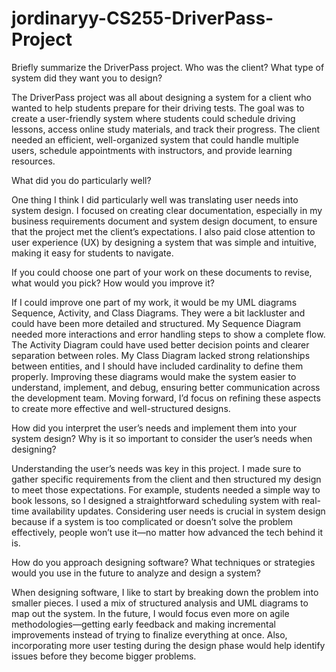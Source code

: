 # jordinaryy-CS255-DriverPass-Project

Briefly summarize the DriverPass project. Who was the client? What type of system did they want you to design?

The DriverPass project was all about designing a system for a client who wanted to help students prepare for their driving tests. The goal was to create a user-friendly system where students could schedule driving lessons, access online study materials, and track their progress. The client needed an efficient, well-organized system that could handle multiple users, schedule appointments with instructors, and provide learning resources.

What did you do particularly well?

One thing I think I did particularly well was translating user needs into system design. I focused on creating clear documentation, especially in my business requirements document and system design document, to ensure that the project met the client’s expectations. I also paid close attention to user experience (UX) by designing a system that was simple and intuitive, making it easy for students to navigate.


If you could choose one part of your work on these documents to revise, what would you pick? How would you improve it?

If I could improve one part of my work, it would be my UML diagrams Sequence, Activity, and Class Diagrams. They were a bit lackluster and could have been more detailed and structured. My Sequence Diagram needed more interactions and error handling steps to show a complete flow. The Activity Diagram could have used better decision points and clearer separation between roles. My Class Diagram lacked strong relationships between entities, and I should have included cardinality to define them properly. Improving these diagrams would make the system easier to understand, implement, and debug, ensuring better communication across the development team. Moving forward, I’d focus on refining these aspects to create more effective and well-structured designs.

How did you interpret the user’s needs and implement them into your system design? Why is it so important to consider the user’s needs when designing?

Understanding the user’s needs was key in this project. I made sure to gather specific requirements from the client and then structured my design to meet those expectations. For example, students needed a simple way to book lessons, so I designed a straightforward scheduling system with real-time availability updates. Considering user needs is crucial in system design because if a system is too complicated or doesn’t solve the problem effectively, people won’t use it—no matter how advanced the tech behind it is.


How do you approach designing software? What techniques or strategies would you use in the future to analyze and design a system?

When designing software, I like to start by breaking down the problem into smaller pieces. I used a mix of structured analysis and UML diagrams to map out the system. In the future, I would focus even more on agile methodologies—getting early feedback and making incremental improvements instead of trying to finalize everything at once. Also, incorporating more user testing during the design phase would help identify issues before they become bigger problems.
